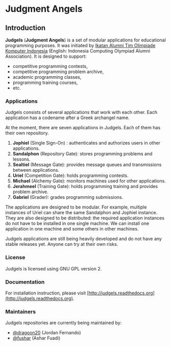 # Judgment Angels

## Introduction

**Judgels** (**Judgment Angels**) is a set of modular applications for educational programming purposes. It was initiated by [Ikatan Alumni Tim Olimpiade Komputer Indonesia](http://blog.ia-toki.org/) (English: Indonesia Computing Olympiad Alumni Association). It is designed to support:

- competitive programming contests,
- competitive programming problem archive,
- academic programming classes,
- programming training courses,
- etc.

### Applications

Judgels consists of several applications that work with each other. Each application has a codename after a Greek archangel name.

At the moment, there are seven applications in Judgels. Each of them has their own repository.

1. **Jophiel** (Single Sign-On) : authenticates and authorizes users in other applications.
1. **Sandalphon** (Repository Gate): stores programming problems and lessons.
1. **Sealtiel** (Message Gate): provides message queues and transmissions between applications.
1. **Uriel** (Competition Gate): holds programming contests.
1. **Michael** (Alchemy Gate): monitors machines used for other applications.
1. **Jerahmeel** (Training Gate): holds programming training and provides problem archive.
1. **Gabriel** (Grader): grades programming submissions.

The applications are designed to be modular. For example, multiple instances of Uriel can share the same Sandalphon and Jophiel instance. They are also designed to be distributed: the required application instances do not have to be installed in one single machine. We can install one application in one machine and some others in other machines.

Judgels applications are still being heavily developed and do not have any stable releases yet. Anyone can try at their own risks.

### License

Judgels is licensed using GNU GPL version 2.

### Documentation

For installation instruction, please visit [http://judgels.readthedocs.org](http://judgels.readthedocs.org).

### Maintainers

Judgels repositories are currently being maintained by:

- [@dragoon20](https://github.com/dragoon20) (Jordan Fernando)
- [@fushar](https://github.com/fushar) (Ashar Fuadi)
